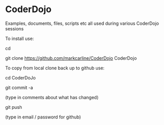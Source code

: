 # CoderDojo
Examples, documents, files, scripts etc all used during various CoderDojo sessions

To install use:

cd


git clone https://github.com/markcarline/CoderDojo CoderDojo


To copy from local clone back up to github use:

cd CoderDoJo

git commit -a

(type in comments about what has changed)

git push

(type in email / password for github)
